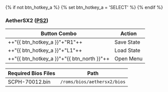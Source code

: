 {% if not btn_hotkey_a %}
{% set btn_hotkey_a = 'SELECT' %}
{% endif %}
### AetherSX2 ([PS2](../../../systems/ps2))

| Button Combo | Action |
| -- | -- |
| ++"{{ btn_hotkey_a }}"+"R1"++ | Save State |
| ++"{{ btn_hotkey_a }}"+"L1"++ | Load State |
| ++"{{ btn_hotkey_a }}"+"{{ btn_north }}"++ | Open Menu |

| Required Bios Files | Path |
| --- | --- |
| SCPH-70012.bin | `/roms/bios/aethersx2/bios` |
